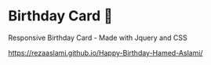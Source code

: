 # Birthday Card 🎂 
Responsive Birthday Card - Made with Jquery and CSS

https://rezaaslami.github.io/Happy-Birthday-Hamed-Aslami/
